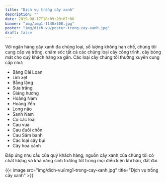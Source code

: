 ```yaml
---
title: "Dịch vụ trồng cây xanh"
description: ""
date: 2019-08-17T18:09:20+07:00
banner: "img/img1-1140x300.jpg"
poster: "img/dich-vu/poster-trong-cay-xanh.jpg"
draft: false
---
```


Với ngân hàng cây xanh đa chủng loại, số lượng không hạn chế, chúng tôi cung cấp và trồng, chăm sóc tất cả các chủng loại cây công trình, cây bóng mát cho quý khách hàng xa gần. Các loại cây chúng tôi thường xuyên cung cấp như:

- Bàng Đài Loan
- Lim xẹt
- Bằng lăng
- Sưa trắng
- Giáng hương
- Hoàng Nam
- Hoàng Yến
- Long não
- Sanh Nam
- Cọ các loại
- Cau vua
- Cau đuôi chồn
- Cau Sâm banh
- Các loại cây bụi
- Cây hoa cảnh

Đáp ứng nhu cầu của quý khách hàng, nguồn cây xanh của chúng tôi có chất lượng và khả năng sinh trưởng tốt trong mọi điều kiện khí hậu, đất đai.

{{< image src="img/dich-vu/img1-trong-cay-xanh.jpg" title="Dịch vụ trồng cây xanh" >}}